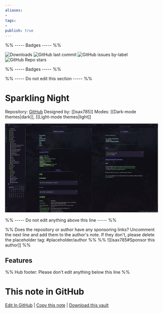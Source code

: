 ```yaml
---
aliases:
- 
tags: 
- 
publish: true
---
```


%% ----- Badges ----- %%

![Downloads](https://img.shields.io/badge/downloads-16095-573E7A?style=for-the-badge&logo=)
![GitHub last commit](https://img.shields.io/github/last-commit/isax785/obsidian-sparkling-night?color=573E7A&label=last%20update&logo=github&style=for-the-badge)
![GitHub issues by-label](https://img.shields.io/github/issues/isax785/obsidian-sparkling-night/help%20wanted?color=573E7A&logo=github&style=for-the-badge) 
![GitHub Repo stars](https://img.shields.io/github/stars/isax785/obsidian-sparkling-night?color=573E7A&logo=github&style=for-the-badge)

%% ----- Badges ----- %%

%% ----- Do not edit this section ----- %%

# Sparkling Night

Repository: [GitHub](https://github.com/isax785/obsidian-sparkling-night)
Designed by: [[isax785]]
Modes: [[Dark-mode themes|dark]], [[Light-mode themes|light]]



![screenshot](https://github.com/isax785/obsidian-sparkling-night/raw/HEAD/img/sparkling_night.png)

%% ----- Do not edit anything above this line ----- %% 

%% Does the repository or author have any sponsoring links? Uncomment the next line and add them to the author's note. If they don't, please delete the placeholder tag: #placeholder/author %%
%% ![[isax785#Sponsor this author]] %%


## Features



%% Hub footer: Please don't edit anything below this line %%

# This note in GitHub

<span class="git-footer">[Edit In GitHub](https://github.dev/obsidian-community/obsidian-hub/blob/main/02%20-%20Community%20Expansions/02.05%20All%20Community%20Expansions/Themes/Sparkling%20Night.md "git-hub-edit-note") | [Copy this note](https://raw.githubusercontent.com/obsidian-community/obsidian-hub/main/02%20-%20Community%20Expansions/02.05%20All%20Community%20Expansions/Themes/Sparkling%20Night.md "git-hub-copy-note") | [Download this vault](https://github.com/obsidian-community/obsidian-hub/archive/refs/heads/main.zip "git-hub-download-vault") </span>
